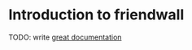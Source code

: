 # Introduction to friendwall

TODO: write [great documentation](http://jacobian.org/writing/what-to-write/)
